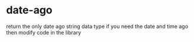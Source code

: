 # date-ago
return the only date ago string data type if you need the date and time ago then modify code in the library
